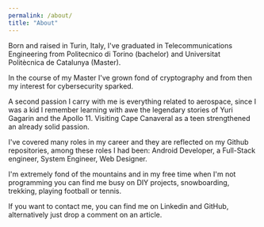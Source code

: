 ```yaml
---
permalink: /about/
title: "About"
---
```


Born and raised in Turin, Italy, I've graduated in Telecommunications Engineering
from Politecnico di Torino (bachelor) and Universitat Politècnica de Catalunya (Master).

In the course of my Master I've grown fond of cryptography and from then my interest for cybersecurity sparked.

A second passion I carry with me is everything related to aerospace, since I was a kid I remember learning with awe
the legendary stories of Yuri Gagarin and the Apollo 11. Visiting Cape Canaveral as a teen strengthened an already solid passion.

I've covered many roles in my career and they are reflected on my Github repositories, among these roles I had been:
 Android Developer, a Full-Stack engineer, System Engineer, Web Designer.


I'm extremely fond of the mountains and in my free time when I'm not programming you can find me busy on DIY projects, snowboarding, trekking, playing football or tennis.

If you want to contact me, you can find me on Linkedin and GitHub, alternatively just drop a comment on an article.
